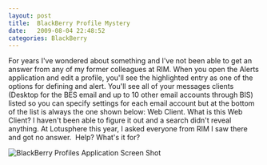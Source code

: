 ```yaml
---
layout: post
title:  BlackBerry Profile Mystery
date:   2009-08-04 22:48:52
categories: BlackBerry
---
```

For years I've wondered about something and I've not been able to get an answer from any of my former colleagues at RIM. When you open the Alerts application and edit a profile, you'll see the highlighted entry as one of the options for defining and alert. You'll see all of your messages clients (Desktop for the BES email and up to 10 other email accounts through BIS) listed so you can specify settings for each email account but at the bottom of the list is always the one shown below: Web Client. What is this Web Client? I haven't been able to figure it out and a search didn't reveal anything. At Lotusphere this year, I asked everyone from RIM I saw there and got no answer.  Help? What's it for?

![BlackBerry Profiles Application Screen Shot](images/stories/screenshot-aug0409-074847a.jpg "BlackBerry Profiles Application")